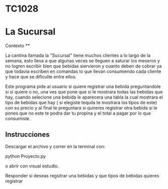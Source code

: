 # TC1028

# La Sucursal


Contexto ** 

La cantina llamada la "Sucursal" tiene muchos clientes a lo largo de la semana, esto lleva a que algunas veces se lleguen a saturar los meseros y no logren escribir bien que bebidas siervieron y cuanto deben de cobrar ya que todavia escriben en comandas lo que llevan consumiendo cada cliente y hace que se dificulte entre ellos.


Este programa pide al usuario si quiere registrar una bebida preguntandole si si quiere o no, una ves que pone que si le mostrara todas las bebidas que hay, cuando selecione una bebida le aparecera una tabla la cual mostrara el tipo de bebidas que hay 
( si elegiste tequila te mostrara los tipos de este) con su precio y al final te preguntara si quireres registrar otra bebida si le pones que no este te podra dar tu propina y el total a pagar por lo que consumiste.


## Instrucciones 

Descargar el archivo y correr en la terminal con:

python Proyecto.py

o abrir con visual estudio. 

Responder si deseas regsitrar una bebidas y que tipos de bebidas quieres registrar
